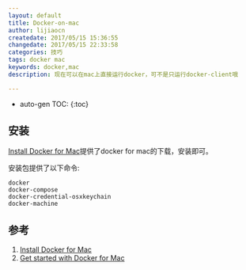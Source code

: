 ```yaml
---
layout: default
title: Docker-on-mac
author: lijiaocn
createdate: 2017/05/15 15:36:55
changedate: 2017/05/15 22:33:58
categories: 技巧
tags: docker mac
keywords: docker,mac
description: 现在可以在mac上直接运行docker，可不是只运行docker-client哦

---
```


* auto-gen TOC:
{:toc}

## 安装

[Install Docker for Mac][1]提供了docker for mac的下载，安装即可。

安装包提供了以下命令:

	docker 
	docker-compose
	docker-credential-osxkeychain
	docker-machine

## 参考

1. [Install Docker for Mac][1]
2. [Get started with Docker for Mac][2]

[1]: https://docs.docker.com/docker-for-mac/install/  "Install Docker for Mac" 
[2]: https://docs.docker.com/docker-for-mac/  "Get started with Docker for Mac" 
